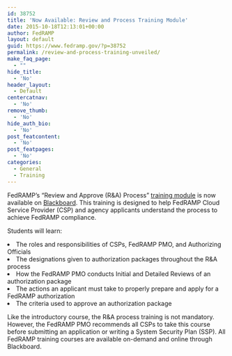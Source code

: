 ```yaml
---
id: 38752
title: 'Now Available: Review and Process Training Module'
date: 2015-10-18T12:13:01+00:00
author: FedRAMP
layout: default
guid: https://www.fedramp.gov/?p=38752
permalink: /review-and-process-training-unveiled/
make_faq_page:
  - ""
hide_title:
  - 'No'
header_layout:
  - Default
centercatnav:
  - 'No'
remove_thumb:
  - 'No'
hide_auth_bio:
  - 'No'
post_featcontent:
  - 'No'
post_featpages:
  - 'No'
categories:
  - General
  - Training
---
```

FedRAMP’s “Review and Approve (R&A) Process” [training module](https://www.fedramp.gov/resources/training/) is now available on [Blackboard](https://governmenttraining.blackboard.com/). This training is designed to help FedRAMP Cloud Service Provider (CSP) and agency applicants understand the process to achieve FedRAMP compliance. 

Students will learn:

<li style="font-weight: 400">
  The roles and responsibilities of CSPs, FedRAMP PMO, and Authorizing Officials
</li>
<li style="font-weight: 400">
  The designations given to authorization packages throughout the R&A process
</li>
<li style="font-weight: 400">
  How the FedRAMP PMO conducts Initial and Detailed Reviews of an authorization package
</li>
<li style="font-weight: 400">
  The actions an applicant must take to properly prepare and apply for a FedRAMP authorization
</li>
<li style="font-weight: 400">
  The criteria used to approve an authorization package
</li>

Like the introductory course, the R&A process training is not mandatory. However, the FedRAMP PMO recommends all CSPs to take this course before submitting an application or writing a System Security Plan (SSP). All FedRAMP training courses are available on-demand and online through Blackboard.